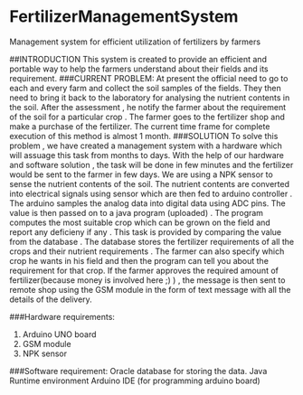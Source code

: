 # FertilizerManagementSystem
Management system for efficient utilization of fertilizers by farmers 

##INTRODUCTION
This system is created to provide an efficient and portable way to help the farmers understand about their fields and its requirement.
###CURRENT PROBLEM:
At present the official need to go to each and every farm and collect the soil samples of the fields. They then need to bring it back to the laboratory for analysing the nutrient contents in the soil. After the assessment , he notify the farmer about the requirement of the soil for a particular crop . The farmer goes to the fertilizer shop and make a purchase of the fertilizer. The current time frame for complete execution of this method is almost 1 month.
###SOLUTION
To solve this problem , we have created a management system with a hardware which will assuage this task from months to days. With the help of our hardware and software solution , the task will be done in few minutes and the fertilizer would be sent to the farmer in few days. We are using a NPK sensor to sense the nutrient contents of the soil. The nutrient contents are converted into electrical signals  using sensor which are then fed to arduino controller . The arduino samples the analog data into digital data using ADC pins. The value is then passed on to a java program (uploaded) . The program computes the most suitable crop which can be grown on the field and report any deficieny if any . This task is provided by comparing the value from the database . The database stores the fertilizer requirements of all the crops and their nutrient requirements . The farmer can also specify which crop he wants in his field and then the program can tell you about the requirement for that crop. If the farmer approves the required amount of fertilizer(because money is involved here ;) ) , the message is then sent to remote shop using the GSM module in the form of text message with all the details of the delivery.

###Hardware requirements:
1. Arduino UNO board
2. GSM module
3. NPK sensor

###Software requirement:
Oracle database for storing the data.
Java Runtime environment
Arduino IDE (for programming arduino board)

